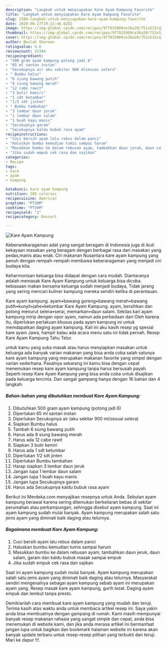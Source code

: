 ```yaml
---
description: "Langkah untuk menyiapakan Kare Ayam Kampung Favorite"
title: "Langkah untuk menyiapakan Kare Ayam Kampung Favorite"
slug: 2588-langkah-untuk-menyiapakan-kare-ayam-kampung-favorite
date: 2020-08-27T19:22:46.028Z
image: https://img-global.cpcdn.com/recipes/9f7015909ce36a20/751x532cq70/kare-ayam-kampung-foto-resep-utama.jpg
thumbnail: https://img-global.cpcdn.com/recipes/9f7015909ce36a20/751x532cq70/kare-ayam-kampung-foto-resep-utama.jpg
cover: https://img-global.cpcdn.com/recipes/9f7015909ce36a20/751x532cq70/kare-ayam-kampung-foto-resep-utama.jpg
author: Beulah Sherman
ratingvalue: 4.6
reviewcount: 33394
recipeingredient:
- "500 gram ayam kampung potong jadi 6"
- "65 ml santan instan"
- "Secukupnya air aku sekitar 900 mlsesuai selera"
- " Bumbu halus"
- "6 siung bawang putih"
- "8 siung bawang merah"
- "12 cabe rawit"
- "3 butir kemiri"
- "1 sdt ketumbar"
- "1/2 sdt jinten"
- " Bumbu tambahan"
- "3 lembar daun jeruk"
- "1 lembar daun salam"
- "1 buah kayu manis"
- "Secukupnya garam"
- "Secukupnya kaldu bubuk rasa ayam"
recipeinstructions:
- "Cuci bersih ayam lalu rebus dalam panci"
- "Haluskan bumbu kemudian tumis sampai harum"
- "Masukkan bumbu ke dalam rebusan ayam, tambahkan daun jeruk, daun salam, garam dan kaldu bubuk masak sampai empuk"
- "Jika sudah empuk cek rasa dan sajikan"
categories:
- Recipe
tags:
- kare
- ayam
- kampung

katakunci: kare ayam kampung 
nutrition: 205 calories
recipecuisine: American
preptime: "PT30M"
cooktime: "PT39M"
recipeyield: "1"
recipecategory: Dessert

---
```



![Kare Ayam Kampung](https://img-global.cpcdn.com/recipes/9f7015909ce36a20/751x532cq70/kare-ayam-kampung-foto-resep-utama.jpg)

Kebenarekaragaman adat yang sangat beragam di Indonesia juga di ikuti kekayaan masakan yang beragam dengan berbagai rasa dari masakan yang pedas,manis atau enak. Ciri makanan Nusantara kare ayam kampung yang penuh dengan rempah-rempah membawa keberaragaman yang menjadi ciri budaya kita.


Keharmonisan keluarga bisa didapat dengan cara mudah. Diantaranya adalah memasak Kare Ayam Kampung untuk keluarga bisa dicoba. kebiasaan makan bersama keluarga sudah menjadi budaya, Tidak jarang yang sering mencari kuliner kampung mereka sendiri ketika di perantauan.

Kare ayam kampung. ayam•bawang goreng•bawang merah•bawang putih•kunyit•jahe•ketumbar Kare Ayam Kampung. ayam, bersihkan dan potong menurut selera•serai, memarkan•daun salam. Sekilas kari ayam kampung mirip dengan opor ayam, namun ada perbedaan dari Oleh karena itu, diperlukan perlakuan khusus pada ayam kampung ini untuk memdapatkan daging ayam kampung. Kali ini aku kasih resep yg spesial kare ayam Jawa, hampir kalau ada acara menu satu ini tidak pernah. Resep Kare Ayam Kampung Tahu Telur.

untuk kamu yang suka masak atau harus menyiapkan masakan untuk keluarga ada banyak varian makanan yang bisa anda coba salah satunya kare ayam kampung yang merupakan makanan favorite yang simpel dengan varian sederhana. Pasalnya sekarang ini kamu bisa dengan cepat menemukan resep kare ayam kampung tanpa harus bersusah payah.
Seperti resep Kare Ayam Kampung yang bisa anda coba untuk disajikan pada keluarga tercinta. Dan sangat gampang hanya dengan 16 bahan dan 4 langkah.


<!--inarticleads1-->

##### Bahan-bahan yang dibutuhkan membuat Kare Ayam Kampung:

1. Dibutuhkan 500 gram ayam kampung (potong jadi 6)
1. Diperlukan 65 ml santan instan
1. Diperlukan Secukupnya air (aku sekitar 900 ml/sesuai selera)
1. Siapkan  Bumbu halus
1. Tambah 6 siung bawang putih
1. Harus ada 8 siung bawang merah
1. Harus ada 12 cabe rawit
1. Siapkan 3 butir kemiri
1. Harus ada 1 sdt ketumbar
1. Diperlukan 1/2 sdt jinten
1. Diperlukan  Bumbu tambahan
1. Harap siapkan 3 lembar daun jeruk
1. Jangan lupa 1 lembar daun salam
1. Jangan lupa 1 buah kayu manis
1. Jangan lupa Secukupnya garam
1. Harus ada Secukupnya kaldu bubuk rasa ayam


Berikut ini Merdeka.com menyajikan resepnya untuk Anda. Sebutan ayam kampung berawal karena sering ditemukan berkeliaran bebas di sekitar perumahan atau perkampungan, sehingga disebut ayam kampung. Saat ini ayam kampung sudah mulai banyak. Ayam kampung merupakan salah satu jenis ayam yang diminati baik daging atau telurnya. 

<!--inarticleads2-->

##### Bagaimana membuat  Kare Ayam Kampung:

1. Cuci bersih ayam lalu rebus dalam panci
1. Haluskan bumbu kemudian tumis sampai harum
1. Masukkan bumbu ke dalam rebusan ayam, tambahkan daun jeruk, daun salam, garam dan kaldu bubuk masak sampai empuk
1. Jika sudah empuk cek rasa dan sajikan


Saat ini ayam kampung sudah mulai banyak. Ayam kampung merupakan salah satu jenis ayam yang diminati baik daging atau telurnya. Masyarakat sendiri mengenalnya sebagai ayam kampung sebab ayam ini merupakan ayam yang. Resep masak kare ayam kampung, gurih lezat. Daging ayam empuk dan lembut tanpa presto. 

Demikianlah cara membuat kare ayam kampung yang mudah dan teruji. Terima kasih atas waktu anda untuk membaca artikel resep ini. Saya yakin anda bisa membuatnya dengan gampang di rumah. Kami masih mempunyai banyak resep makanan rahasia yang sangat simple dan cepat, anda bisa menemukan di website kami, dan jika anda merasa artikel ini bermanfaat jangan lupa untuk bagikan dan bookmark halaman website ini karena akan banyak update terbaru untuk resep-resep pilihan yang terbukti dan teruji. Mari ke dapur !!!. 
